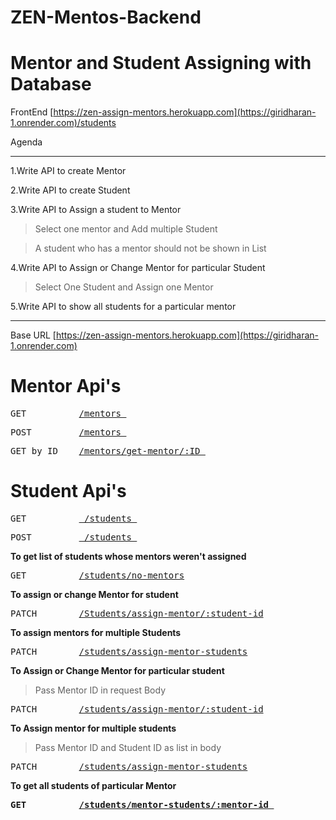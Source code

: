 # ZEN-Mentos-Backend

# Mentor and Student Assigning with Database

FrontEnd  [https://zen-assign-mentors.herokuapp.com](https://giridharan-1.onrender.com)/students

Agenda

----------------------------------------------------------------------------------------------

1.Write API to create Mentor

2.Write API to create Student

3.Write API to Assign a student to Mentor
   > Select one mentor and Add multiple Student
   
   > A student who has a mentor should not be shown in List

4.Write API to Assign or Change Mentor for particular Student
   > Select One Student and Assign one Mentor
   
5.Write API to show all students for a particular mentor

--------------------------------------------------------------------------------------------------

Base URL [https://zen-assign-mentors.herokuapp.com](https://giridharan-1.onrender.com)

# Mentor Api's

<pre>GET          <a href="[https://zen-assign-mentors.herokuapp.com](https://giridharan-1.onrender.com)/mentors">/mentors </a></pre>

<pre>POST         <a href="[https://zen-assign-mentors.herokuapp.com](https://giridharan-1.onrender.com)/mentors">/mentors </a></pre>

<pre>GET by ID    <a href="https://giridharan-1.onrender.com/mentors/get-mentor/65da0398c8b012218851be75">/mentors/get-mentor/:ID </a></pre>

# Student Api's

<pre>GET          <a href="[https://zen-assign-mentors.herokuapp.com](https://giridharan-1.onrender.com)/students"> /students </a></pre>

<pre>POST         <a href="[https://zen-assign-mentors.herokuapp.com](https://giridharan-1.onrender.com)/students/students"> /students </a></pre>

<b>To get list of students whose mentors weren't assigned </b>

<pre>GET          <a href="[https://zen-assign-mentors.herokuapp.com](https://giridharan-1.onrender.com)/students/no-mentors">/students/no-mentors</a></pre>

<b>To assign or change Mentor for student</b>

<pre>PATCH        <a href=" [https://zen-assign-mentors.herokuapp.com](https://giridharan-1.onrender.com)/students/students/assign-mentor/60e5dc9da2d09d6d581b7058">/Students/assign-mentor/:student-id</a></pre>

<b> To assign mentors for multiple Students </b>

<pre>PATCH        <a href="[https://zen-assign-mentors.herokuapp.com](https://giridharan-1.onrender.com)/students/assign-mentor-students">/students/assign-mentor-students</a></pre>

<b> To Assign or Change Mentor for particular student </b>
  > Pass Mentor ID in request Body

<pre>PATCH        <a href="[https://zen-assign-mentors.herokuapp.com](https://giridharan-1.onrender.com)/students/assign-mentor/60e5dc9da2d09d6d581b7058">/students/assign-mentor/:student-id</a> </pre>

<b> To Assign mentor for multiple students </b>
  > Pass Mentor ID and Student ID as list in body
 
<pre>PATCH        <a href="[https://zen-assign-mentors.herokuapp.com](https://giridharan-1.onrender.com)/students/students/assign-mentor-students">/students/assign-mentor-students</a> </pre>

<b> To get all students of particular Mentor

<pre>GET          <a href="[https://zen-assign-mentors.herokuapp.com](https://giridharan-1.onrender.com)/students /mentor-students/60e7f4acd5ff5342a06652dd">/students/mentor-students/:mentor-id </a></pre>
 






